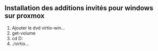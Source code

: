 ## Installation des additions invités pour windows sur proxmox
1. Ajouter le dvd virtio-win...
2. get-volume
3. cd D:
4. ./virtio...
